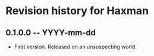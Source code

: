 # Revision history for Haxman

## 0.1.0.0  -- YYYY-mm-dd

* First version. Released on an unsuspecting world.
